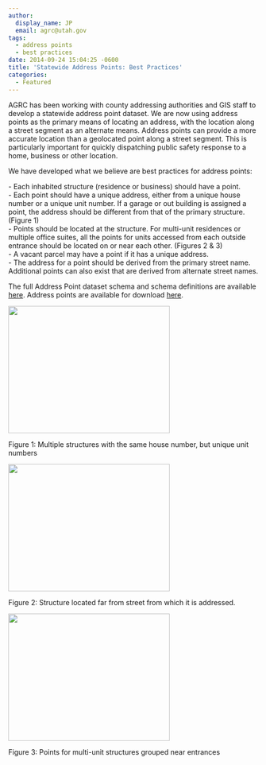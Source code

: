 ```yaml
---
author:
  display_name: JP
  email: agrc@utah.gov
tags:
  - address points
  - best practices
date: 2014-09-24 15:04:25 -0600
title: 'Statewide Address Points: Best Practices'
categories:
  - Featured
---
```

<p>AGRC has been working with county addressing authorities and GIS staff to develop a statewide address point dataset.  We are now using address points as the primary means of locating an address, with the location along a street segment as an alternate means.  Address points can provide a more accurate location than a geolocated point along a street segment.  This is particularly important for quickly dispatching public safety response to a home, business or other location.  </p>
<p>We have developed what we believe are best practices for address points: </p>
<p>- Each inhabited structure (residence or business) should have a point.<br />
- Each point should have a unique address, either from a unique house number or a unique unit number.  If a garage or out building is assigned a point, the address should be different from that of the primary structure. (Figure 1)<br />
- Points should be located at the structure. For multi-unit residences or multiple office suites, all the points for units accessed from each outside entrance should be located on or near each other. (Figures 2 & 3)<br />
- A vacant parcel may have a point if it has a unique address.<br />
- The address for a point should be derived from the primary street name.  Additional points can also exist that are derived from alternate street names.</p>
<p>The full Address Point dataset schema and schema definitions are available <a href="https://docs.google.com/document/d/1eTgknNbA0UNXnyMDR5q9gFAm0-XtNYQpLLYPSZtCLTU/edit#">here</a>. Address points are available for download <a href="{{ "/data/location/address-data/" | prepend: site.baseurl }}">here</a>.</p>
<div class="caption caption-left pull-left"><a href="{{ "/downloads/Basemap.jpg" | prepend: site.baseurl }}"><img src="{{ "/images/Basemap.jpg" | prepend: site.baseurl }}" alt="" title="Basemap" width="325" height="256" class="size-full wp-image-15637" /></a><p class="caption-text">Figure 1: Multiple structures with the same house number, but unique unit numbers</p></div>
<div class="caption caption-left pull-left"><a href="{{ "/downloads/BasemapB.jpg" | prepend: site.baseurl }}"><img src="{{ "/images/BasemapB.jpg" | prepend: site.baseurl }}" alt="" title="BasemapB" width="325" height="256" class="size-full wp-image-15638" /></a><p class="caption-text">Figure 2: Structure located far from street from which it is addressed.</p></div>
<div class="caption caption-left pull-left"><a href="{{ "/downloads/BasemapC.jpg" | prepend: site.baseurl }}"><img src="{{ "/images/BasemapC.jpg" | prepend: site.baseurl }}" alt="" title="Unique Unit Numbers" width="325" height="256" class="size-full wp-image-15639" /></a><p class="caption-text">Figure 3: Points for multi-unit structures grouped near entrances</p></div>
